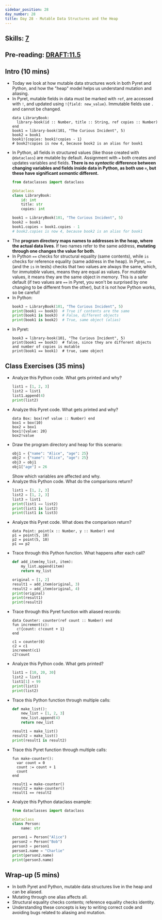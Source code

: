 ```yaml
---
sidebar_position: 28
day_number: 28
title: Day 28 - Mutable Data Structures and the Heap
---
```


## Skills: [7](/skills/#(7))

## Pre-reading: [DRAFT:11.5](https://dbp.io/static/dcic/modifying-variables.html)

## Intro (10 mins)
- Today we look at how mutable data structures work in both Pyret and Python, and how the "heap" model helps us understand mutation and aliasing.
- In Pyret, mutable fields in data must be marked with `ref`, are accessed with `!`, and updated using `!{field: new_value}`. Immutable fields use `.` and cannot be changed.
  ```pyret
  data LibraryBook:
    library-book(id :: Number, title :: String, ref copies :: Number)
  end
  book1 = library-book(101, "The Curious Incident", 5)
  book2 = book1
  book1!{copies: book1!copies - 1}
  # book2!copies is now 4, because book2 is an alias for book1
  ```
- In Python, all fields in structured values (like those created with `@dataclass`) are mutable by default. Assignment with `=` both creates and updates variables and fields. **There is no _syntactic_ difference between changing variables and fields inside data in Python, as both use `=`, but these have significant _semantic_ different.**
  ```python
  from dataclasses import dataclass

  @dataclass
  class LibraryBook:
      id: int
      title: str
      copies: int

  book1 = LibraryBook(101, "The Curious Incident", 5)
  book2 = book1
  book1.copies = book1.copies - 1
  # book2.copies is now 4, because book2 is an alias for book1
  ```
- The **program directory maps names to addresses in the heap, where the actual data lives**. If two names refer to the same address, **mutating through one changes the value for both**.
- In Python `==` checks for structural equality (same contents), while `is` checks for reference equality (same address in the heap). In Pyret, `==` (and the `is` in tests) checks that two values are always the same, which, for _immutable_ values, means they are equal as values. For _mutable_ values, it means they are the same object in memory. This is a safer default (if two values are `==` in Pyret, you won't be surprised by one changing to be different from the other), but it is not how Python works, so be careful!
- In Python:
  ```python
  book3 = LibraryBook(101, "The Curious Incident", 5)
  print(book1 == book3)  # True if contents are the same
  print(book1 is book3)  # False, different objects
  print(book1 is book2)  # True, same object (alias)
  ```
- In Pyret:
  ```pyret
  book3 = library-book(101, "The Curious Incident", 5)
  print(book1 == book3)  # false, since they are different objects and number of copies is mutable
  print(book1 == book1)  # true, same object
  ```
## Class Exercises (35 mins)
- Analyze this Python code. What gets printed and why?
  ```python
  list1 = [1, 2, 3]
  list2 = list1
  list1.append(4)
  print(list2)
  ```
- Analyze this Pyret code. What gets printed and why?
  ```pyret
  data Box: box(ref value :: Number) end
  box1 = box(10)
  box2 = box1
  box1!{value: 20}
  box2!value
  ```
- Draw the program directory and heap for this scenario:
  ```python
  obj1 = {"name": "Alice", "age": 25}
  obj2 = {"name": "Alice", "age": 25}
  obj3 = obj1
  obj1["age"] = 26
  ```
  Show which variables are affected and why.
- Analyze this Python code. What do the comparisons return?
  ```python
  list1 = [1, 2, 3]
  list2 = [1, 2, 3]
  list3 = list1
  print(list1 == list2)
  print(list1 is list2)
  print(list1 is list3)
  ```
- Analyze this Pyret code. What does the comparison return?
  ```pyret
  data Point: point(x :: Number, y :: Number) end
  p1 = point(5, 10)
  p2 = point(5, 10)
  p1 == p2
  ```
- Trace through this Python function. What happens after each call?
  ```python
  def add_item(my_list, item):
      my_list.append(item)
      return my_list
  
  original = [1, 2]
  result1 = add_item(original, 3)
  result2 = add_item(original, 4)
  print(original)
  print(result1)
  print(result2)
  ```
- Trace through this Pyret function with aliased records:
  ```pyret
  data Counter: counter(ref count :: Number) end
  fun increment(c):
    c!{count: c!count + 1}
  end
  
  c1 = counter(0)
  c2 = c1
  increment(c1)
  c2!count
  ```
- Analyze this Python code. What gets printed?
  ```python
  list1 = [10, 20, 30]
  list2 = list1
  list1[1] = 99
  print(list1)
  print(list2)
  ```
- Trace this Python function through multiple calls:
  ```python
  def make_list():
      new_list = [1, 2, 3]
      new_list.append(4)
      return new_list
  
  result1 = make_list()
  result2 = make_list()
  print(result1 is result2)
  ```
- Trace this Pyret function through multiple calls:
  ```pyret
  fun make-counter():
    var count = 0
    count := count + 1
    count
  end
  
  result1 = make-counter()
  result2 = make-counter()
  result1 == result2
  ```
- Analyze this Python dataclass example:
  ```python
  from dataclasses import dataclass
  
  @dataclass
  class Person:
      name: str
  
  person1 = Person("Alice")
  person2 = Person("Bob")
  person3 = person1
  person1.name = "Charlie"
  print(person2.name)
  print(person3.name)
  ```

## Wrap-up (5 mins)
- In both Pyret and Python, mutable data structures live in the heap and can be aliased.
- Mutating through one alias affects all.
- Structural equality checks contents; reference equality checks identity.
- Understanding these concepts is key to writing correct code and avoiding bugs related to aliasing and mutation.
